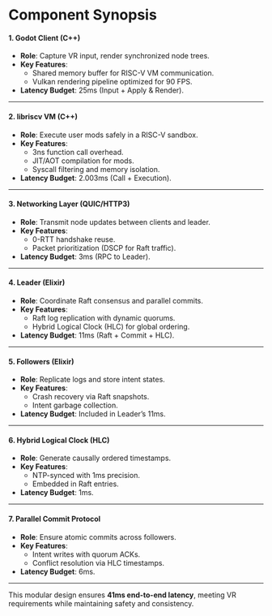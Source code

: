 # **Component Synopsis**

#### **1. Godot Client (C++)**

- **Role**: Capture VR input, render synchronized node trees.
- **Key Features**:
  - Shared memory buffer for RISC-V VM communication.
  - Vulkan rendering pipeline optimized for 90 FPS.
- **Latency Budget**: 25ms (Input + Apply & Render).

---

#### **2. libriscv VM (C++)**

- **Role**: Execute user mods safely in a RISC-V sandbox.
- **Key Features**:
  - 3ns function call overhead.
  - JIT/AOT compilation for mods.
  - Syscall filtering and memory isolation.
- **Latency Budget**: 2.003ms (Call + Execution).

---

#### **3. Networking Layer (QUIC/HTTP3)**

- **Role**: Transmit node updates between clients and leader.
- **Key Features**:
  - 0-RTT handshake reuse.
  - Packet prioritization (DSCP for Raft traffic).
- **Latency Budget**: 3ms (RPC to Leader).

---

#### **4. Leader (Elixir)**

- **Role**: Coordinate Raft consensus and parallel commits.
- **Key Features**:
  - Raft log replication with dynamic quorums.
  - Hybrid Logical Clock (HLC) for global ordering.
- **Latency Budget**: 11ms (Raft + Commit + HLC).

---

#### **5. Followers (Elixir)**

- **Role**: Replicate logs and store intent states.
- **Key Features**:
  - Crash recovery via Raft snapshots.
  - Intent garbage collection.
- **Latency Budget**: Included in Leader’s 11ms.

---

#### **6. Hybrid Logical Clock (HLC)**

- **Role**: Generate causally ordered timestamps.
- **Key Features**:
  - NTP-synced with 1ms precision.
  - Embedded in Raft entries.
- **Latency Budget**: 1ms.

---

#### **7. Parallel Commit Protocol**

- **Role**: Ensure atomic commits across followers.
- **Key Features**:
  - Intent writes with quorum ACKs.
  - Conflict resolution via HLC timestamps.
- **Latency Budget**: 6ms.

---

This modular design ensures **41ms end-to-end latency**, meeting VR requirements while maintaining safety and consistency.
